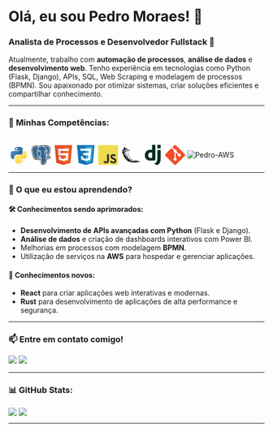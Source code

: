 # Olá, eu sou Pedro Moraes! 👋

### Analista de Processos e Desenvolvedor Fullstack 🚀

Atualmente, trabalho com **automação de processos**, **análise de dados** e **desenvolvimento web**. Tenho experiência em tecnologias como Python (Flask, Django), APIs, SQL, Web Scraping e modelagem de processos (BPMN). Sou apaixonado por otimizar sistemas, criar soluções eficientes e compartilhar conhecimento.

---

### 🌟 Minhas Competências:
<div style="display: inline_block"><br>
  <img align="center" alt="Pedro-Python" height="40" width="40" src="https://raw.githubusercontent.com/devicons/devicon/master/icons/python/python-original.svg">
  <img align="center" alt="Pedro-SQL" height="40" width="40" src="https://raw.githubusercontent.com/devicons/devicon/master/icons/postgresql/postgresql-original.svg">
  <img align="center" alt="Pedro-HTML" height="40" width="40" src="https://raw.githubusercontent.com/devicons/devicon/master/icons/html5/html5-original.svg">
  <img align="center" alt="Pedro-CSS" height="40" width="40" src="https://raw.githubusercontent.com/devicons/devicon/master/icons/css3/css3-original.svg">
  <img align="center" alt="Pedro-JS" height="40" width="40" src="https://raw.githubusercontent.com/devicons/devicon/master/icons/javascript/javascript-original.svg">
  <img align="center" alt="Pedro-Flask" height="40" width="40" src="https://raw.githubusercontent.com/devicons/devicon/master/icons/flask/flask-original.svg">
  <img align="center" alt="Pedro-Django" height="40" width="40" src="https://raw.githubusercontent.com/devicons/devicon/master/icons/django/django-plain.svg">
  <img align="center" alt="Pedro-Git" height="40" width="40" src="https://raw.githubusercontent.com/devicons/devicon/master/icons/git/git-original.svg">
  <img align="center" alt="Pedro-AWS" height="40" width="40" src="https://www.svgrepo.com/show/448266/aws.svg">
</div>

---

### 🌱 O que eu estou aprendendo?

#### 🛠️ Conhecimentos sendo aprimorados:
- **Desenvolvimento de APIs avançadas com Python** (Flask e Django).
- **Análise de dados** e criação de dashboards interativos com Power BI.
- Melhorias em processos com modelagem **BPMN**.
- Utilização de serviços na **AWS** para hospedar e gerenciar aplicações.

#### 🌟 Conhecimentos novos:
- **React** para criar aplicações web interativas e modernas.
- **Rust** para desenvolvimento de aplicações de alta performance e segurança.

---

### 📫 Entre em contato comigo!

<div>
  <a href="mailto:pedrorms.contato@gmail.com"><img src="https://img.shields.io/badge/-Email-%23333?style=for-the-badge&logo=gmail&logoColor=white"></a>
  <a href="https://www.linkedin.com/in/pedro-rodrigues-m-b69704101/" target="_blank"><img src="https://img.shields.io/badge/-LinkedIn-%230077B5?style=for-the-badge&logo=linkedin&logoColor=white"></a>
</div>

---

### 📊 GitHub Stats:
<div>
  <img align="center" src="https://github-readme-stats.vercel.app/api?username=pedrorms1997&show_icons=true&theme=dark" />
  <img align="center" src="https://github-readme-stats.vercel.app/api/top-langs/?username=pedrorms1997&layout=compact&theme=dark" />
</div>

---

